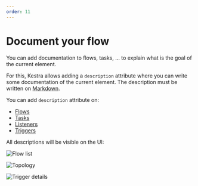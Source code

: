 ```yaml
---
order: 11
---
```

# Document your flow

You can add documentation to flows, tasks, ... to explain what is the goal of the current element.

For this, Kestra allows adding a `description` attribute where you can write some documentation of the current element.
The description must be written on [Markdown](https://en.wikipedia.org/wiki/Markdown).

You can add `description` attribute on: 
- [Flows](../flow)
- [Tasks](../flow)
- [Listeners](../listeners)
- [Triggers](../triggers)

All descriptions will be visible on the UI: 

![Flow list](./docs-ui-1.png)

![Topology](./docs-ui-2.png)

![Trigger details](./docs-ui-3.png)

